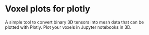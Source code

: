# Voxel plots for plotly
A simple tool to convert binary 3D tensors into mesh data that can be plotted with Plotly. Plot your voxels in Jupyter notebooks in 3D.
